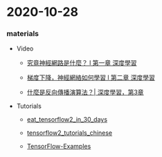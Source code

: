# 2020-10-28

### materials

* Video

    * [究竟神經網路是什麼？ l 第一章 深度學習](https://www.youtube.com/watch?v=aircAruvnKk&ab_channel=3Blue1Brown)

    * [梯度下降，神經網絡如何學習 l 第二章 深度學習](https://www.youtube.com/watch?v=IHZwWFHWa-w&ab_channel=3Blue1Brown)

    * [什麼是反向傳播演算法？| 深度學習，第3章](https://www.youtube.com/watch?v=Ilg3gGewQ5U&t=10s&ab_channel=3Blue1Brown)

* Tutorials

    * [eat_tensorflow2_in_30_days](https://github.com/lyhue1991/eat_tensorflow2_in_30_days)

    * [tensorflow2_tutorials_chinese](https://github.com/czy36mengfei/tensorflow2_tutorials_chinese)

    * [TensorFlow-Examples](https://github.com/aymericdamien/TensorFlow-Examples)
